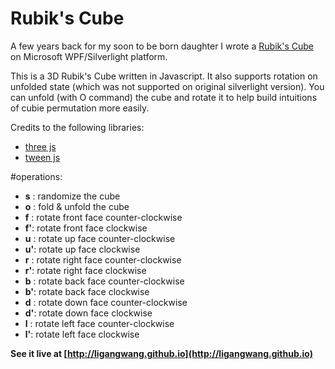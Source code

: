 # Rubik's Cube
A few years back for my soon to be born daughter I wrote a [Rubik's Cube](https://rubikscube.codeplex.com/) on Microsoft WPF/Silverlight platform.

This is a 3D Rubik's Cube written in Javascript. It also supports rotation on unfolded state (which was not supported on original silverlight version). 
You can unfold (with O command) the cube and rotate it to help build intuitions of cubie permutation more easily.

Credits to the following libraries:
* [three js](https://github.com/mrdoob/three.js/)
* [tween js](https://github.com/tweenjs/tween.js/)


#operations:
- **s** :   randomize the cube
- **o** :   fold & unfold the cube
- **f** : 	rotate front face counter-clockwise
- **f'**: 	rotate front face clockwise
- **u** : 	rotate up face counter-clockwise
- **u'**: 	rotate up face clockwise
- **r** : 	rotate right face counter-clockwise
- **r'**: 	rotate right face clockwise
- **b** : 	rotate back face counter-clockwise
- **b'**: 	rotate back face clockwise
- **d** : 	rotate down face counter-clockwise
- **d'**: 	rotate down face clockwise
- **l** : 	rotate left face counter-clockwise
- **l'**: 	rotate left face clockwise

**See it live at [http://ligangwang.github.io](http://ligangwang.github.io)**